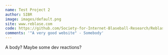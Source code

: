 ```yaml
---
name: Test Project 2
author: SIBR
image: images/default.png
site: www.reblase.com
code: https://github.com/Society-for-Internet-Blaseball-Research/Reblase
comments: '"A very good website" - Somebody'
---
```

A body? Maybe some dev reactions?